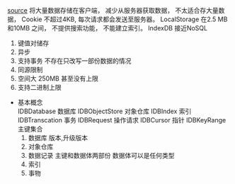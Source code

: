 [source](http://www.ruanyifeng.com/blog/2018/07/indexeddb.html)
将大量数据存储在客户端， 减少从服务器获取数据， 
不太适合存大量数据， Cookie 不超过4KB, 每次请求都会发送至服务器。
LocalStorage 在2.5 MB 和10MB 之间， 不提供搜索功能， 不能建立索引。
IndexDB 接近NoSQL
1. 键值对储存
2. 异步
3. 支持事务
  不存在只改写一部份数据的情况
4. 同源限制
5. 空间大  250MB 甚至没有上限
6. 支持二进制上限

- 基本概念  
  IDBDatabase 数据库
  IDBObjectStore  对象仓库
  IDBIndex 索引
  IDBTranscation 事务
  IDBRequest 操作请求
  IDBCursor 指针
  IDBKeyRange 主键集合
  1. 数据库
    版本,升级版本
  2. 对象仓库
  3. 数据记录
    主键和数据体两部份
    数据体可以是任何类型
  4. 索引
  5. 事物
  